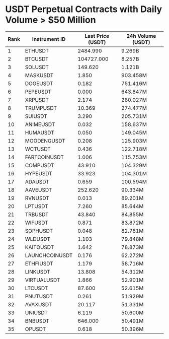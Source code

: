 # USDT Perpetual Contracts with Daily Volume > $50 Million

| Rank | Instrument ID | Last Price (USDT) | 24h Volume (USDT) |
|------|---------------|-------------------|-------------------|
| 1 | ETHUSDT | 2484.990 | 9.269B |
| 2 | BTCUSDT | 104727.000 | 8.257B |
| 3 | SOLUSDT | 149.620 | 1.121B |
| 4 | MASKUSDT | 1.850 | 903.458M |
| 5 | DOGEUSDT | 0.182 | 751.416M |
| 6 | PEPEUSDT | 0.000 | 643.847M |
| 7 | XRPUSDT | 2.174 | 280.027M |
| 8 | TRUMPUSDT | 10.369 | 274.477M |
| 9 | SUIUSDT | 3.290 | 205.731M |
| 10 | ANIMEUSDT | 0.032 | 158.637M |
| 11 | HUMAUSDT | 0.050 | 149.045M |
| 12 | MOODENGUSDT | 0.208 | 125.903M |
| 13 | WCTUSDT | 0.436 | 122.718M |
| 14 | FARTCOINUSDT | 1.006 | 115.753M |
| 15 | COMPUSDT | 43.910 | 104.329M |
| 16 | HYPEUSDT | 33.923 | 104.301M |
| 17 | ADAUSDT | 0.659 | 100.594M |
| 18 | AAVEUSDT | 252.620 | 90.334M |
| 19 | RVNUSDT | 0.013 | 89.201M |
| 20 | LPTUSDT | 7.260 | 85.644M |
| 21 | TRBUSDT | 43.840 | 84.855M |
| 22 | WIFUSDT | 0.871 | 83.872M |
| 23 | SOPHUSDT | 0.048 | 82.781M |
| 24 | WLDUSDT | 1.103 | 79.848M |
| 25 | KAITOUSDT | 1.642 | 78.873M |
| 26 | LAUNCHCOINUSDT | 0.176 | 62.272M |
| 27 | ETHFIUSDT | 1.179 | 58.716M |
| 28 | LINKUSDT | 13.808 | 54.312M |
| 29 | VIRTUALUSDT | 1.866 | 52.901M |
| 30 | LTCUSDT | 87.600 | 52.615M |
| 31 | PNUTUSDT | 0.261 | 51.929M |
| 32 | AVAXUSDT | 20.117 | 51.331M |
| 33 | UNIUSDT | 6.119 | 50.600M |
| 34 | BNBUSDT | 646.000 | 50.491M |
| 35 | OPUSDT | 0.618 | 50.396M |
